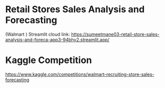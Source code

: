 # Retail Stores Sales Analysis and Forecasting 
(Walmart )
Streamlit cloud link: https://sumeetmane03-retail-store-sales-analysis-and-foreca-app3-94bhy2.streamlit.app/

# Kaggle Competition 
https://www.kaggle.com/competitions/walmart-recruiting-store-sales-forecasting

